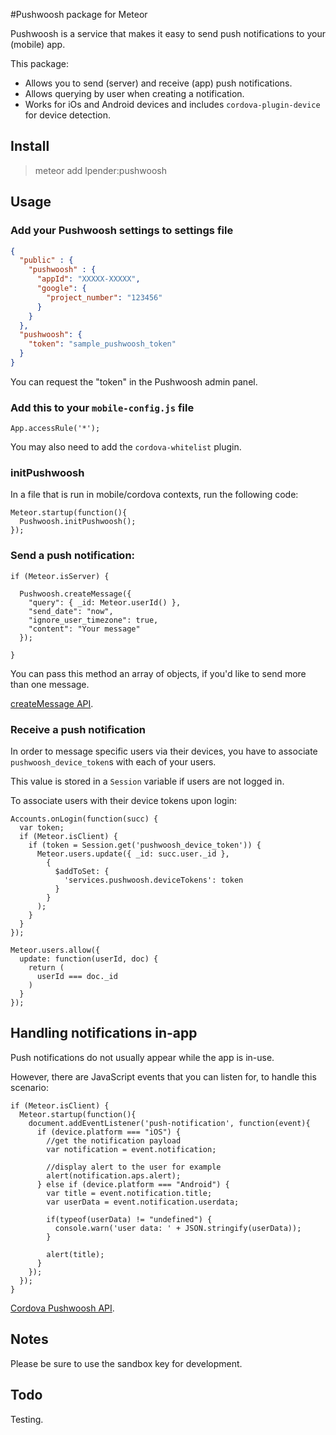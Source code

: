 #Pushwoosh package for Meteor

Pushwoosh is a service that makes it easy to send push notifications to your (mobile) app.

This package:

- Allows you to send (server) and receive (app) push notifications.
- Allows querying by user when creating a notification.
- Works for iOs and Android devices and includes `cordova-plugin-device` for
  device detection.

## Install

> meteor add lpender:pushwoosh

## Usage

### Add your Pushwoosh settings to settings file

```json
{
  "public" : {
    "pushwoosh" : {
      "appId": "XXXXX-XXXXX",
      "google": {
        "project_number": "123456"
      }
    }
  },
  "pushwoosh": {
    "token": "sample_pushwoosh_token"
  }
}
```

You can request the "token" in the Pushwoosh admin panel.

### Add this to your `mobile-config.js` file

```
App.accessRule('*');
```

You may also need to add the `cordova-whitelist` plugin.

### initPushwoosh

In a file that is run in mobile/cordova contexts, run the following code:

    Meteor.startup(function(){
      Pushwoosh.initPushwoosh();
    });

### Send a push notification:

    if (Meteor.isServer) {

      Pushwoosh.createMessage({
        "query": { _id: Meteor.userId() },
        "send_date": "now",
        "ignore_user_timezone": true,
        "content": "Your message"
      });

    }

You can pass this method an array of objects, if you'd like to send more than
one message.

[createMessage API](https://www.pushwoosh.com/programming-push-notification/pushwoosh-push-notification-remote-api/).

### Receive a push notification

In order to message specific users via their devices, you have to associate
`pushwoosh_device_token`s with each of your users.

This value is stored in a `Session` variable if users are not logged in.

To associate users with their device tokens upon login:

    Accounts.onLogin(function(succ) {
      var token;
      if (Meteor.isClient) {
        if (token = Session.get('pushwoosh_device_token')) {
          Meteor.users.update({ _id: succ.user._id },
            {
              $addToSet: {
                'services.pushwoosh.deviceTokens': token
              }
            }
          );
        }
      }
    });

    Meteor.users.allow({
      update: function(userId, doc) {
        return (
          userId === doc._id
        )
      }
    });

## Handling notifications in-app

Push notifications do not usually appear while the app is in-use.

However, there are JavaScript events that you can listen for, to handle
this scenario:

    if (Meteor.isClient) {
      Meteor.startup(function(){
        document.addEventListener('push-notification', function(event){
          if (device.platform === "iOS") {
            //get the notification payload
            var notification = event.notification;

            //display alert to the user for example
            alert(notification.aps.alert);
          } else if (device.platform === "Android") {
            var title = event.notification.title;
            var userData = event.notification.userdata;

            if(typeof(userData) != "undefined") {
              console.warn('user data: ' + JSON.stringify(userData));
            }

            alert(title);
          }
        });
      });
    }

[Cordova Pushwoosh API](http://docs.pushwoosh.com/docs/cordova-phonegap).

## Notes

Please be sure to use the sandbox key for development.

## Todo

Testing.
